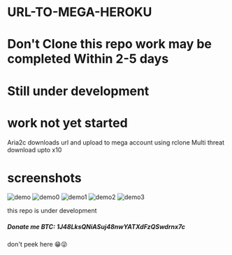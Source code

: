 # URL-TO-MEGA-HEROKU
# Don't Clone this repo work may be completed Within 2-5 days
# Still under development 
# work not yet started
Aria2c downloads url and upload to mega account using rclone
Multi threat download upto x10
# screenshots
![demo](https://raw.githubusercontent.com/developeranaz/URL-TO-MEGA-HEROKU/main/Demo-example-images-1/Screenshot_20210430_195357.jpg)
![demo0](https://raw.githubusercontent.com/developeranaz/URL-TO-MEGA-HEROKU/main/Demo-example-images-1/Screenshot_20210501_022628.jpg)
![demo1](https://raw.githubusercontent.com/developeranaz/URL-TO-MEGA-HEROKU/main/Demo-example-images-1/Screenshot_20210430_202409.jpg)
![demo2](https://raw.githubusercontent.com/developeranaz/URL-TO-MEGA-HEROKU/main/Demo-example-images-1/Screenshot_20210430_200026.jpg)
![demo3](https://raw.githubusercontent.com/developeranaz/URL-TO-MEGA-HEROKU/main/Demo-example-images-1/Screenshot_20210430_195357.jpg)

this repo is under development

##### Donate me BTC: 1J48LksQNiASuj48nwYATXdFzQSwdrnx7c

don't peek here 😁😜
